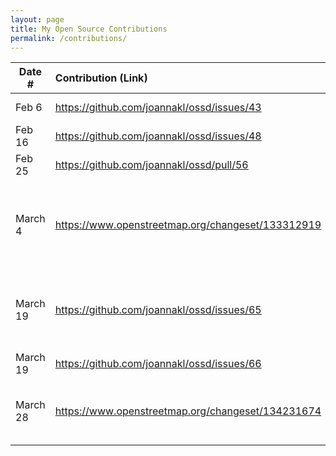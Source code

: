 ```yaml
---
layout: page
title: My Open Source Contributions
permalink: /contributions/
---
```


<!--
Type of the contribution should be "Wikipedia edit", "OpenStreet Map feature", "Documentation", "Course website", "Blog",
"Browser Add-on", etc.

The description should include a brief summary of what you did.

The link should bring us to a public page that shows your contribution. 

Replace the first row with your own contribution. 

-->





| Date #       | Contribution (Link)  | Type  | Description |
|---|:---|:---|:---|
| Feb 6   | https://github.com/joannakl/ossd/issues/43    | course website    |   I reported a broken link.    |
| Feb 16  | https://github.com/joannakl/ossd/issues/48    | course website    |   I reported a typo in slides. |
| Feb 25  | https://github.com/joannakl/ossd/pull/56      | course website    |   I fixed two typos.           |
| March 4 | https://www.openstreetmap.org/changeset/133312919 | OpenStreetMap |   I added a point for the Equinox location near where I live in NYC, and my home in PA to OpenStreetMaps.           |
| March 19   | https://github.com/joannakl/ossd/issues/65 | course website    |   I made a suggestion to include the course wiki as a tab in the nav bar.    |
| March 19   | https://github.com/joannakl/ossd/issues/66 | course website    |   I reported a broken link.    |
| March 28   | https://www.openstreetmap.org/changeset/134231674 | course website    |   I added the on-campus Starbucks location to OpenStreetMaps.    |
